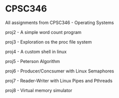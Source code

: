 # CPSC346
All assignments from CPSC346 - Operating Systems

proj2 - A simple word count program 

proj3 - Exploration os the proc file system

proj4 - A custom shell in linux

proj5 - Peterson Algorithm 

proj6 - Producer/Concsumer with Linux Semaphores

proj7 - Reader-Writer with Linux Pipes and Pthreads

proj8 - Virtual memory simulator 
